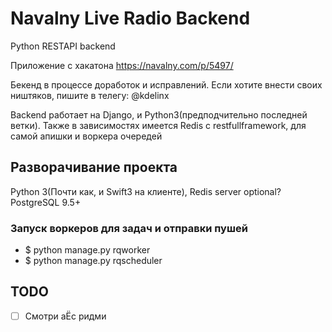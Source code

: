 # Navalny Live Radio Backend
Python RESTAPI backend

Приложение с хакатона https://navalny.com/p/5497/

Бекенд в процессе доработок и исправлений. Если хотите внести своих ништяков, пишите в телегу: @kdelinx

Backend работает на Django, и Python3(предподчительно последней ветки). Также в зависимостях имеется Redis с restfullframework, для самой апишки и воркера очередей

## Разворачивание проекта
Python 3(Почти как, и Swift3 на клиенте), Redis server
optional? PostgreSQL 9.5+

### Запуск воркеров для задач и отправки пушей
+ $ python manage.py rqworker
+ $ python manage.py rqscheduler

## TODO
- [ ] Смотри аЁс ридми 
